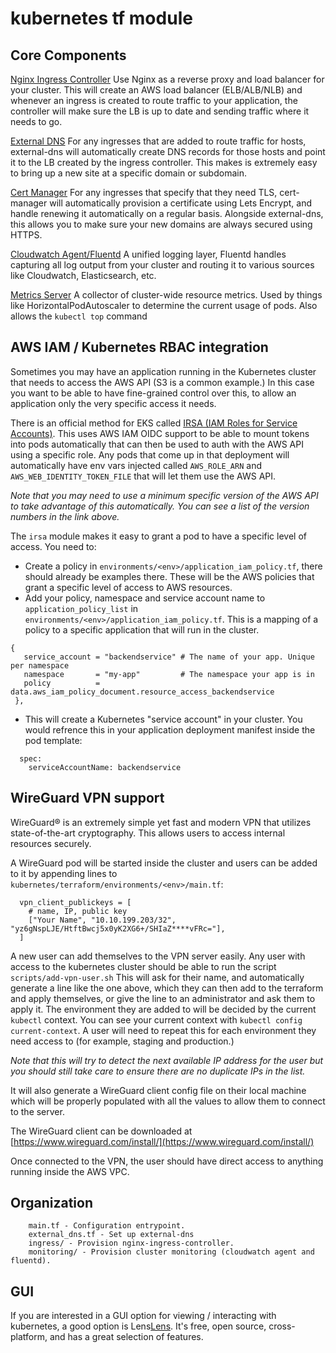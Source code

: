 # kubernetes tf module

## Core Components

[Nginx Ingress Controller](https://github.com/kubernetes/ingress-nginx/)
Use Nginx as a reverse proxy and load balancer for your cluster. This will create an AWS load balancer (ELB/ALB/NLB) and whenever an ingress is created to route traffic to your application, the controller will make sure the LB is up to date and sending traffic where it needs to go.

[External DNS](https://github.com/kubernetes-sigs/external-dns)
For any ingresses that are added to route traffic for hosts, external-dns will automatically create DNS records for those hosts and point it to the LB created by the ingress controller.
This makes is extremely easy to bring up a new site at a specific domain or subdomain.

[Cert Manager](https://github.com/jetstack/cert-manager)
For any ingresses that specify that they need TLS, cert-manager will automatically provision a certificate using Lets Encrypt, and handle renewing it automatically on a regular basis.
Alongside external-dns, this allows you to make sure your new domains are always secured using HTTPS.

[Cloudwatch Agent/Fluentd](https://github.com/fluent/fluentd)
A unified logging layer, Fluentd handles capturing all log output from your cluster and routing it to various sources like Cloudwatch, Elasticsearch, etc.

[Metrics Server](https://github.com/kubernetes-sigs/metrics-server)
A collector of cluster-wide resource metrics.
Used by things like HorizontalPodAutoscaler to determine the current usage of pods. Also allows the `kubectl top` command


## AWS IAM / Kubernetes RBAC integration

Sometimes you may have an application running in the Kubernetes cluster that needs to access the AWS API (S3 is a common example.) In this case you want to be able to have fine-grained control over this, to allow an application only the very specific access it needs.

There is an official method for EKS called [IRSA (IAM Roles for Service Accounts)](https://aws.amazon.com/blogs/opensource/introducing-fine-grained-iam-roles-service-accounts/). This uses AWS IAM OIDC support to be able to mount tokens into pods automatically that can then be used to auth with the AWS API using a specific role. Any pods that come up in that deployment will automatically have env vars injected called `AWS_ROLE_ARN` and `AWS_WEB_IDENTITY_TOKEN_FILE` that will let them use the AWS API.

*Note that you may need to use a minimum specific version of the AWS API to take advantage of this automatically. You can see a list of the version numbers in the link above.*

The `irsa` module makes it easy to grant a pod to have a specific level of access. You need to:

- Create a policy in `environments/<env>/application_iam_policy.tf`, there should already be examples there. These will be the AWS policies that grant a specific level of access to AWS resources.
- Add your policy, namespace and service account name to `application_policy_list` in `environments/<env>/application_iam_policy.tf`. This is a mapping of a policy to a specific application that will run in the cluster.

```
{
   service_account = "backendservice" # The name of your app. Unique per namespace
   namespace       = "my-app"         # The namespace your app is in
   policy          = data.aws_iam_policy_document.resource_access_backendservice
 },
```

- This will create a Kubernetes "service account" in your cluster. You would refrence this in your application deployment manifest inside the pod template:
```
  spec:
    serviceAccountName: backendservice
```


## WireGuard VPN support
WireGuard® is an extremely simple yet fast and modern VPN that utilizes state-of-the-art cryptography. This allows users to access internal resources securely.

A WireGuard pod will be started inside the cluster and users can be added to it by appending lines to `kubernetes/terraform/environments/<env>/main.tf`:
```
  vpn_client_publickeys = [
    # name, IP, public key
    ["Your Name", "10.10.199.203/32", "yz6gNspLJE/HtftBwcj5x0yK2XG6+/SHIaZ****vFRc="],
  ]
```

A new user can add themselves to the VPN server easily. Any user with access to the kubernetes cluster should be able to run the script `scripts/add-vpn-user.sh`
This will ask for their name, and automatically generate a line like the one above, which they can then add to the terraform and apply themselves, or give the line to an administrator and ask them to apply it.
The environment they are added to will be decided by the current `kubectl` context. You can see your current context with `kubectl config current-context`.
A user will need to repeat this for each environment they need access to (for example, staging and production.)

*Note that this will try to detect the next available IP address for the user but you should still take care to ensure there are no duplicate IPs in the list.*

It will also generate a WireGuard client config file on their local machine which will be properly populated with all the values to allow them to connect to the server.

The WireGuard client can be downloaded at [https://www.wireguard.com/install/](https://www.wireguard.com/install/)

Once connected to the VPN, the user should have direct access to anything running inside the AWS VPC.

## Organization

```
    main.tf - Configuration entrypoint.
    external_dns.tf - Set up external-dns
    ingress/ - Provision nginx-ingress-controller.
    monitoring/ - Provision cluster monitoring (cloudwatch agent and fluentd).
```

## GUI

If you are interested in a GUI option for viewing / interacting with kubernetes, a good option is Lens[Lens](https://k8slens.dev/).
It's free, open source, cross-platform, and has a great selection of features.
